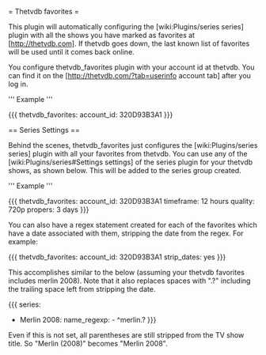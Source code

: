 = Thetvdb favorites =

This plugin will automatically configuring the [wiki:Plugins/series series] plugin with all the shows you have marked as favorites at [http://thetvdb.com]. If thetvdb goes down, the last known list of favorites will be used until it comes back online.

You configure thetvdb_favorites plugin with your account id at thetvdb. You can find it on the [http://thetvdb.com/?tab=userinfo account tab] after you log in.

''' Example '''

{{{
thetvdb_favorites:
  account_id: 320D93B3A1
}}}

== Series Settings ==

Behind the scenes, thetvdb_favorites just configures the [wiki:Plugins/series series] plugin with all your favorites from thetvdb. You can use any of the [wiki:Plugins/series#Settings settings] of the series plugin for your thetvdb shows, as shown below. This will be added to the series group created.

''' Example '''

{{{
thetvdb_favorites:
  account_id: 320D93B3A1
  timeframe: 12 hours
  quality: 720p
  propers: 3 days
}}}


You can also have a regex statement created for each of the favorites which have a date associated with them, stripping the date from the regex. For example:

{{{
thetvdb_favorites:
  account_id: 320D93B3A1
  strip_dates: yes
}}}

This accomplishes similar to the below (assuming your thetvdb favorites includes merlin 2008). Note that it also replaces spaces with ".?" including the trailing space left from stripping the date.

{{{
series:
  - Merlin 2008:
      name_regexp:
        - ^merlin.?
}}}

Even if this is not set, all parentheses are still stripped from the TV show title. So "Merlin (2008)" becomes "Merlin 2008".